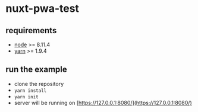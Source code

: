 # nuxt-pwa-test

## requirements

- [node](http://nodejs.org/download/) >= 8.11.4
- [yarn](https://yarnpkg.com/lang/en/) >= 1.9.4

## run the example

- clone the repository
- `yarn install`
- `yarn init`
- server will be running on [https://127.0.0.1:8080/](https://127.0.0.1:8080/)

